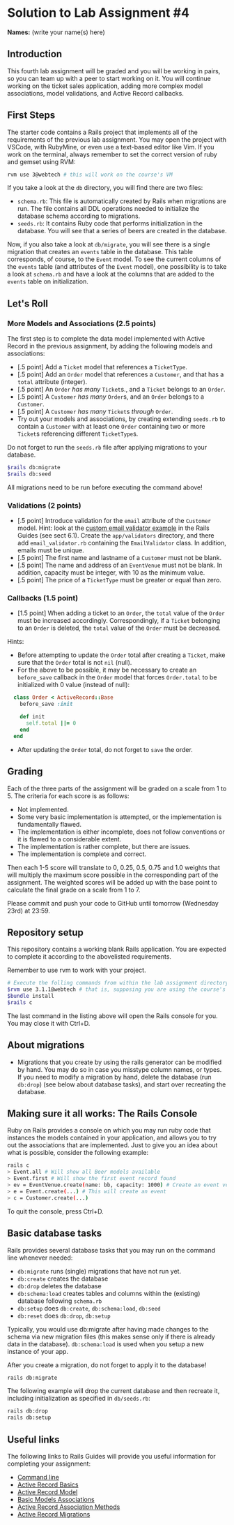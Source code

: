 # Solution to Lab Assignment #4
**Names:** (write your name(s) here)

## Introduction

This fourth lab assignment will be graded and you will be working in pairs, so you can team up with a peer to start working on it. You will continue working on the ticket sales application, adding more complex model associations, model validations, and Active Record callbacks. 

## First Steps

The starter code contains a Rails project that implements all of the requirements of the previous lab assignment. You may open the project with VSCode, with RubyMine, or even use a text-based editor like Vim. If you work on the terminal, always remember to set the correct version of ruby and gemset using RVM:

```sh
rvm use 3@webtech # this will work on the course's VM
````

If you take a look at the `db` directory, you will find there are two files:

* `schema.rb`: This file is automatically created by Rails when migrations are run. The file contains all DDL operations needed to initialize the database schema according to migrations.
* `seeds.rb`: It contains Ruby code that performs initialization in the database. You will see that a series of beers are created in the database.

Now, if you also take a look at `db/migrate`, you will see there is a single migration that creates an `events` table in the database. This table corresponds, of course, to the `Event` model. To see the current columns of the `events` table (and attributes of the `Event` model), one possibility is to take a look at `schema.rb` and have a look at the columns that are added to the `events` table on initialization. 

## Let's Roll

### More Models and Associations (2.5 points)

The first step is to complete the data model implemented with Active Record in the previous assignment, by adding the following models and associations:

* [.5 point] Add a `Ticket` model that references a `TicketType`.
* [.5 point] Add an `Order` model that references a `Customer`, and that has a `total` attribute (integer).
* [.5 point] An `Order` _has many_ `Ticket`s., and a `Ticket` belongs to an `Order`.
* [.5 point] A `Customer` _has many_ `Order`s, and an `Order` belongs to a `Customer`.
* [.5 point] A `Customer` _has many_ `Ticket`s _through_ `Order`.
* Try out your models and associations, by creating extending `seeds.rb` to contain a `Customer` with at least one `Order` containing two or more `Ticket`s referencing different `TicketType`s.

Do not forget to run the `seeds.rb` file after applying migrations to your database.

```sh
$rails db:migrate
$rails db:seed
```

All migrations need to be run before executing the command above!

### Validations (2 points)

* [.5 point] Introduce validation for the `email` attribute of the `Customer` model. Hint: look at the [custom email validator example](https://guides.rubyonrails.org/active_record_validations.html) in the Rails Guides (see sect 6.1). Create the `app/validators` directory, and there add `email_validator.rb` containing the `EmailValidator` class. In addition, emails must be unique. 
* [.5 point] The first name and lastname of a `Customer` must not be blank.
* [.5 point] The name and address of an `EventVenue` must not be blank. In addition, capacity must be integer, with 10 as the minimum value.
* [.5 point] The price of a `TicketType` must be greater or equal than zero.

### Callbacks (1.5 point)

* [1.5 point] When adding a ticket to an `Order`, the `total` value of the `Order` must be increased accordingly. Correspondingly, if a `Ticket` belonging to an `Order` is deleted, the `total` value of the `Order` must be decreased.

Hints:

* Before attempting to update the `Order` total after creating a `Ticket`, make sure that the `Order` total is not `nil` (null).
* For the above to be possible, it may be necessary to create an `before_save` callback in the `Order` model that forces `Order.total` to be initialized with 0 value (instead of null):
```ruby
  class Order < ActiveRecord::Base
    before_save :init

    def init
      self.total ||= 0
    end
  end    
```
* After updating the `Order` total, do not forget to `save` the order.

## Grading

Each of the three parts of the assignment will be graded on a scale from 1 to 5. The criteria for each score is as follows:

* Not implemented.
* Some very basic implementation is attempted, or the implementation is fundamentally flawed.
* The implementation is either incomplete, does not follow conventions or it is flawed to a considerable extent.
* The implementation is rather complete, but there are issues.
* The implementation is complete and correct.

Then each 1-5 score will translate to 0, 0.25, 0.5, 0.75 and 1.0 weights that will multiply the maximum score possible in the corresponding part of the assignment. The weighted scores will be added up with the base point to calculate the final grade on a scale from 1 to 7.

Please commit and push your code to GitHub until tomorrow (Wednesday 23rd) at 23:59.

## Repository setup

This repository contains a working blank Rails application. You are expected to complete it according to the abovelisted requirements.

Remember to use rvm to work with your project.

```sh
# Execute the folling commands from within the lab assignment directory:
$rvm use 3.1.1@webtech # that is, supposing you are using the course's VM with the webtech gemset.
$bundle install
$rails c
```

The last command in the listing above will open the Rails console for you. You may close it with Ctrl+D.

## About migrations

* Migrations that you create by using the rails generator can be modified by hand. You may do so in case you misstype column names, or types. If you need to modify a migration by hand, delete the database (run `db:drop`) (see below about database tasks), and start over recreating the database.

## Making sure it all works: The Rails Console

Ruby on Rails provides a console on which you may run ruby code that instances the models contained in your application, and allows you to try out the associations that are implemented. Just to give you an idea about what is possible, consider the following example:

```sh
rails c
> Event.all # Will show all Beer models available
> Event.first # Will show the first event record found
> ev = EventVenue.create(name: bb, capacity: 1000) # Create an event venue
> e = Event.create(...) # This will create an event
> c = Customer.create(...)
```

To quit the console, press Ctrl+D.

## Basic database tasks

Rails provides several database tasks that you may run on the command line whenever needed:

* `db:migrate` runs (single) migrations that have not run yet.
* `db:create` creates the database
* `db:drop` deletes the database
* `db:schema:load` creates tables and columns within the (existing) database following `schema.rb`
* `db:setup` does `db:create`, `db:schema:load`,  `db:seed`
* `db:reset` does `db:drop`, `db:setup`

Typically, you would use db:migrate after having made changes to the schema via new migration files (this makes sense only if there is already data in the database). `db:schema:load` is used when you setup a new instance of your app.

After you create a migration, do not forget to apply it to the database!

```sh
rails db:migrate
```

The following example will drop the current database and then recreate it, including initialization as specified in `db/seeds.rb`:

```sh
rails db:drop
rails db:setup
```

## Useful links

The following links to Rails Guides will provide you useful information for completing your assignment:

* [Command line](http://guides.rubyonrails.org/command_line.html)
* [Active Record Basics](http://guides.rubyonrails.org/active_record_basics.html)
* [Active Record Model](http://api.rubyonrails.org/classes/ActiveModel/Model.html)
* [Basic Models Associations](http://guides.rubyonrails.org/association_basics.html)
* [Active Record Association Methods](http://api.rubyonrails.org/classes/ActiveRecord/Associations/ClassMethods.html)
* [Active Record Migrations](http://edgeguides.rubyonrails.org/active_record_migrations.html)
